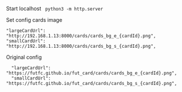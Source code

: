 Start localhost 
``` python3 -m http.server```

Set config cards image
```  
"largeCardUrl": "http://192.168.1.13:8000/cards/cards_bg_e_{cardId}.png",
"smallCardUrl": "http://192.168.1.13:8000/cards/cards_bg_s_{cardId}.png",
```

Original config
```
  "largeCardUrl": "https://futfc.github.io/fut_card/cards/cards_bg_e_{cardId}.png",
  "smallCardUrl": "https://futfc.github.io/fut_card/cards/cards_bg_s_{cardId}.png",
```
